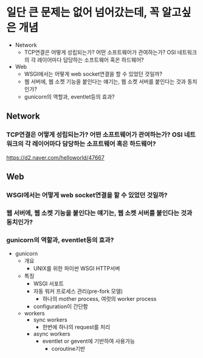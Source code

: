 # 일단 큰 문제는 없어 넘어갔는데, 꼭 알고싶은 개념

- Network
  - TCP연결은 어떻게 성립되는가? 어떤 소프트웨어가 관여하는가? OSI 네트워크의 각 레이어마다 담당하는 소프트웨어 혹은 하드웨어?
- Web
  - WSGI에서는 어떻게 web socket연결을 할 수 있었던 것일까?
  - 웹 서버에, 웹 소켓 기능을 붙인다는 얘기는, 웹 소켓 서버를 붙인다는 것과 동치인가?
  - gunicorn의 역할과, eventlet등의 효과?

## Network

### TCP연결은 어떻게 성립되는가? 어떤 소프트웨어가 관여하는가? OSI 네트워크의 각 레이어마다 담당하는 소프트웨어 혹은 하드웨어?

https://d2.naver.com/helloworld/47667

## Web

### WSGI에서는 어떻게 web socket연결을 할 수 있었던 것일까?

### 웹 서버에, 웹 소켓 기능을 붙인다는 얘기는, 웹 소켓 서버를 붙인다는 것과 동치인가?

### gunicorn의 역할과, eventlet등의 효과?

- gunicorn
  - 개요
    - UNIX를 위한 파이썬 WSGI HTTP서버
  - 특징
    - WSGI 서포트
    - 자동 워커 프로세스 관리(pre-fork 모델)
      - 하나의 mother process, 여럿의 worker process
    - configuration이 간단함
  - workers
    - sync workers
      - 한번에 하나의 request를 처리
    - async workers
      - eventlet or gevent에 기반하여 사용가능
        - coroutine기반
